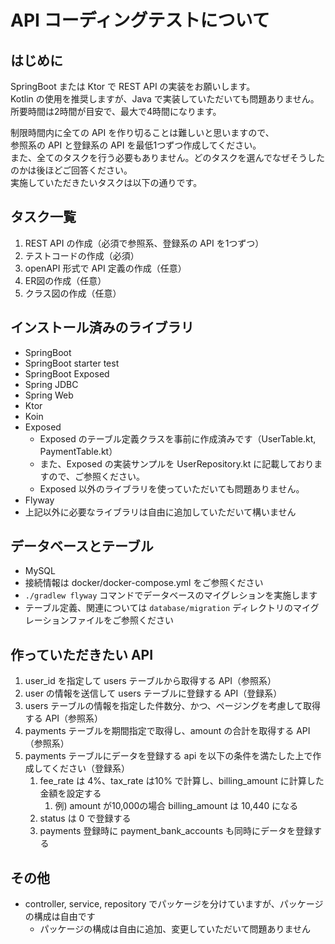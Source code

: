 # API コーディングテストについて

## はじめに

SpringBoot または Ktor で REST API の実装をお願いします。   
Kotlin の使用を推奨しますが、Java で実装していただいても問題ありません。  
所要時間は2時間が目安で、最大で4時間になります。   

制限時間内に全ての API を作り切ることは難しいと思いますので、  
参照系の API と登録系の API を最低1つずつ作成してください。  
また、全てのタスクを行う必要もありません。どのタスクを選んでなぜそうしたのかは後ほどご回答ください。  
実施していただきたいタスクは以下の通りです。

## タスク一覧

1. REST API の作成（必須で参照系、登録系の API を1つずつ）
2. テストコードの作成（必須）
3. openAPI 形式で API 定義の作成（任意）
4. ER図の作成（任意）
5. クラス図の作成（任意）

## インストール済みのライブラリ

- SpringBoot
- SpringBoot starter test
- SpringBoot Exposed
- Spring JDBC
- Spring Web
- Ktor
- Koin
- Exposed
    - Exposed のテーブル定義クラスを事前に作成済みです（UserTable.kt, PaymentTable.kt）
    - また、Exposed の実装サンプルを UserRepository.kt に記載しておりますので、ご参照ください。
    - Exposed 以外のライブラリを使っていただいても問題ありません。
- Flyway
- 上記以外に必要なライブラリは自由に追加していただいて構いません

## データベースとテーブル

- MySQL
- 接続情報は docker/docker-compose.yml をご参照ください
- `./gradlew flyway` コマンドでデータベースのマイグレションを実施します
- テーブル定義、関連については `database/migration` ディレクトリのマイグレーションファイルをご参照ください

## 作っていただきたい API

1. user_id を指定して users テーブルから取得する API（参照系）
2. user の情報を送信して users テーブルに登録する API（登録系）
3. users テーブルの情報を指定した件数分、かつ、ページングを考慮して取得する API（参照系）
4. payments テーブルを期間指定で取得し、amount の合計を取得する API（参照系）
5. payments テーブルにデータを登録する api を以下の条件を満たした上で作成してください（登録系）
    1. fee_rate は 4%、tax_rate は10% で計算し、billing_amount に計算した金額を設定する
        1. 例) amount が10,000の場合 billing_amount は 10,440 になる
    2. status は 0 で登録する
    3. payments 登録時に payment_bank_accounts も同時にデータを登録する

## その他

- controller, service, repository でパッケージを分けていますが、パッケージの構成は自由です
  - パッケージの構成は自由に追加、変更していただいて問題ありません
